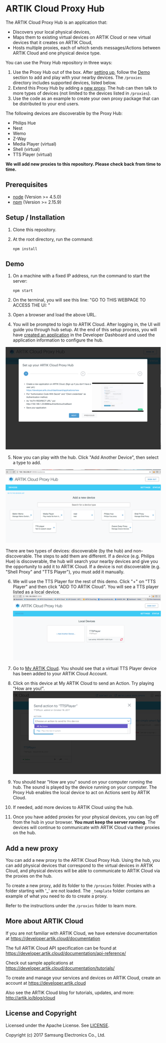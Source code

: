 # ARTIK Cloud Proxy Hub

The ARTIK Cloud Proxy Hub is an application that:
 - Discovers your local physical devices,
 - Maps them to existing virtual devices on ARTIK Cloud or new virtual devices that it creates on ARTIK Cloud,
 - Hosts multiple proxies, each of which sends messages/Actions between ARTIK Cloud and one physical device type.

You can use the Proxy Hub repository in three ways:

1. Use the Proxy Hub out of the box. After [setting up](#setup--installation), follow the [Demo](#demo) section to add and play with your nearby devices. The `/proxies` directory includes supported devices, listed below. 
2. Extend this Proxy Hub by adding a [new proxy](#add-a-new-proxy). The hub can then talk to more types of devices (not limited to the devices listed in `/proxies`).
3. Use the code as an example to create your own proxy package that can be distributed to your end users. 

The following devices are discoverable by the Proxy Hub:

* Philips Hue
* Nest
* Wemo
* Z-Way
* Media Player (virtual)
* Shell (virtual)
* TTS Player (virtual)

**We will add new proxies to this repository. Please check back from time to time.**

## Prerequisites

- [node](https://nodejs.org/en/download/)  (Version >= 4.5.0) 
- [npm](https://www.npmjs.com/get-npm) (Version >= 2.15.9)

## Setup / Installation

 1. Clone this repository.

 2. At the root directory, run the command:
    ~~~shell
    npm install
    ~~~

## Demo

 1. On a machine with a fixed IP address, run the command to start the server:
    ~~~shell
    npm start
    ~~~
 
 2. On the terminal, you will see this line:
"GO TO THIS WEBPAGE TO ACCESS THE UI: <url>"
 
3. Open a browser and load the above URL.
 
4. You will be prompted to login to ARTIK Cloud. After logging in, the UI will guide you through hub setup. At the end of this setup process, you will have [created an application](https://developer.artik.cloud/documentation/tools/web-tools.html#creating-an-application) in the Developer Dashboard and used the application information to configure the hub. 
 
 ![Proxy Hub Setup Process](./img/screen6_setUpDemo.png)
 
 5. Now you can play with the hub. Click "Add Another Device", then select a type to add. 
 
 ![Add Devices](./img/screen2.png)
 
  There are two types of devices: discoverable (by the hub) and non-discoverable. The steps to add them are different. If a device (e.g. Philips Hue) is discoverable, the hub will search your nearby devices and give you the opportunity to add it to ARTIK Cloud. If a device is not discoverable (e.g. "Shell Proxy" and "TTS Player"), you must add it manually.
 
 6. We will use the TTS Player for the rest of this demo. Click "+" on "TTS Player" and then click "ADD TO ARTIK Cloud". You will see a TTS player listed as a local device.
  ![Add Devices](./img/screen4_TTSplayer.png)
 
 7. Go to [My ARTIK Cloud](https://my.artik.cloud). You should see that a virtual TTS Player device has been added to your ARTIK Cloud Account.
 
 8. Click on this device at My ARTIK Cloud to send an Action. Try playing "How are you!".
  ![Add Devices](./img/screen5_sendAction.png)
 
 9. You should hear "How are you" sound on your computer running the hub. The sound is played by the device running on your computer. The Proxy Hub enables the local device to act on Actions sent by ARTIK Cloud.
 
 10. If needed, add more devices to ARTIK Cloud using the hub.
 
 11. Once you have added proxies for your physical devices, you can log off from the hub in your browser. **You must keep the server running**. The devices will continue to communicate with ARTIK Cloud via their proxies on the hub. 
 
## Add a new proxy

You can add a new proxy to the ARTIK Cloud Proxy Hub. Using the hub, you can add physical devices that correspond to the virtual devices in ARTIK Cloud, and physical devices will be able to communicate to ARTIK Cloud via the proxies on the hub.

To create a new proxy, add its folder to the `/proxies` folder. Proxies with a folder starting with '_' are not loaded. The `_template` folder contains an example of what you need to do to create a proxy.

Refer to the instructions under the `/proxies` folder to learn more.

## More about ARTIK Cloud

If you are not familiar with ARTIK Cloud, we have extensive documentation at https://developer.artik.cloud/documentation

The full ARTIK Cloud API specification can be found at https://developer.artik.cloud/documentation/api-reference/

Check out sample applications at https://developer.artik.cloud/documentation/tutorials/

To create and manage your services and devices on ARTIK Cloud, create an account at https://developer.artik.cloud

Also see the ARTIK Cloud blog for tutorials, updates, and more: http://artik.io/blog/cloud

## License and Copyright

Licensed under the Apache License. See [LICENSE](LICENSE).

Copyright (c) 2017 Samsung Electronics Co., Ltd.
